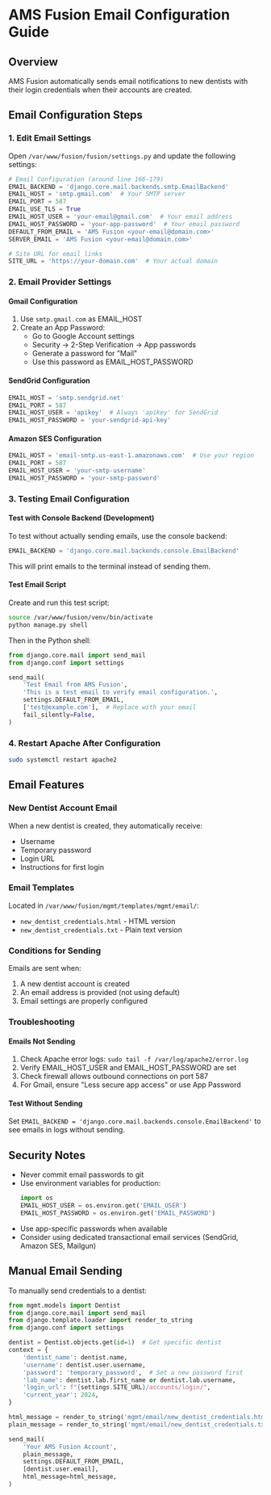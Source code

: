 # AMS Fusion Email Configuration Guide

## Overview
AMS Fusion automatically sends email notifications to new dentists with their login credentials when their accounts are created.

## Email Configuration Steps

### 1. Edit Email Settings
Open `/var/www/fusion/fusion/settings.py` and update the following settings:

```python
# Email Configuration (around line 166-179)
EMAIL_BACKEND = 'django.core.mail.backends.smtp.EmailBackend'
EMAIL_HOST = 'smtp.gmail.com'  # Your SMTP server
EMAIL_PORT = 587
EMAIL_USE_TLS = True
EMAIL_HOST_USER = 'your-email@gmail.com'  # Your email address
EMAIL_HOST_PASSWORD = 'your-app-password'  # Your email password
DEFAULT_FROM_EMAIL = 'AMS Fusion <your-email@domain.com>'
SERVER_EMAIL = 'AMS Fusion <your-email@domain.com>'

# Site URL for email links
SITE_URL = 'https://your-domain.com'  # Your actual domain
```

### 2. Email Provider Settings

#### Gmail Configuration
1. Use `smtp.gmail.com` as EMAIL_HOST
2. Create an App Password:
   - Go to Google Account settings
   - Security → 2-Step Verification → App passwords
   - Generate a password for "Mail"
   - Use this password as EMAIL_HOST_PASSWORD

#### SendGrid Configuration
```python
EMAIL_HOST = 'smtp.sendgrid.net'
EMAIL_PORT = 587
EMAIL_HOST_USER = 'apikey'  # Always 'apikey' for SendGrid
EMAIL_HOST_PASSWORD = 'your-sendgrid-api-key'
```

#### Amazon SES Configuration
```python
EMAIL_HOST = 'email-smtp.us-east-1.amazonaws.com'  # Use your region
EMAIL_PORT = 587
EMAIL_HOST_USER = 'your-smtp-username'
EMAIL_HOST_PASSWORD = 'your-smtp-password'
```

### 3. Testing Email Configuration

#### Test with Console Backend (Development)
To test without actually sending emails, use the console backend:
```python
EMAIL_BACKEND = 'django.core.mail.backends.console.EmailBackend'
```
This will print emails to the terminal instead of sending them.

#### Test Email Script
Create and run this test script:
```bash
source /var/www/fusion/venv/bin/activate
python manage.py shell
```

Then in the Python shell:
```python
from django.core.mail import send_mail
from django.conf import settings

send_mail(
    'Test Email from AMS Fusion',
    'This is a test email to verify email configuration.',
    settings.DEFAULT_FROM_EMAIL,
    ['test@example.com'],  # Replace with your email
    fail_silently=False,
)
```

### 4. Restart Apache After Configuration
```bash
sudo systemctl restart apache2
```

## Email Features

### New Dentist Account Email
When a new dentist is created, they automatically receive:
- Username
- Temporary password
- Login URL
- Instructions for first login

### Email Templates
Located in `/var/www/fusion/mgmt/templates/mgmt/email/`:
- `new_dentist_credentials.html` - HTML version
- `new_dentist_credentials.txt` - Plain text version

### Conditions for Sending
Emails are sent when:
1. A new dentist account is created
2. An email address is provided (not using default)
3. Email settings are properly configured

### Troubleshooting

#### Emails Not Sending
1. Check Apache error logs: `sudo tail -f /var/log/apache2/error.log`
2. Verify EMAIL_HOST_USER and EMAIL_HOST_PASSWORD are set
3. Check firewall allows outbound connections on port 587
4. For Gmail, ensure "Less secure app access" or use App Password

#### Test Without Sending
Set `EMAIL_BACKEND = 'django.core.mail.backends.console.EmailBackend'` to see emails in logs without sending.

## Security Notes
- Never commit email passwords to git
- Use environment variables for production:
  ```python
  import os
  EMAIL_HOST_USER = os.environ.get('EMAIL_USER')
  EMAIL_HOST_PASSWORD = os.environ.get('EMAIL_PASSWORD')
  ```
- Use app-specific passwords when available
- Consider using dedicated transactional email services (SendGrid, Amazon SES, Mailgun)

## Manual Email Sending
To manually send credentials to a dentist:
```python
from mgmt.models import Dentist
from django.core.mail import send_mail
from django.template.loader import render_to_string
from django.conf import settings

dentist = Dentist.objects.get(id=1)  # Get specific dentist
context = {
    'dentist_name': dentist.name,
    'username': dentist.user.username,
    'password': 'temporary_password',  # Set a new password first
    'lab_name': dentist.lab.first_name or dentist.lab.username,
    'login_url': f"{settings.SITE_URL}/accounts/login/",
    'current_year': 2024,
}

html_message = render_to_string('mgmt/email/new_dentist_credentials.html', context)
plain_message = render_to_string('mgmt/email/new_dentist_credentials.txt', context)

send_mail(
    'Your AMS Fusion Account',
    plain_message,
    settings.DEFAULT_FROM_EMAIL,
    [dentist.user.email],
    html_message=html_message,
)
```